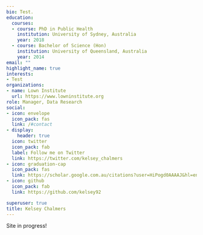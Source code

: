 ```yaml
---
bio: Test.
education:
  courses:
  - course: PhD in Public Health
    institution: University of Sydney, Australia
    year: 2018
  - course: Bachelor of Science (Hon)
    institution: University of Queensland, Australia
    year: 2014
email: ""
highlight_name: true
interests:
- Test
organizations:
- name: Lown Institute
  url: https://www.lowninstitute.org
role: Manager, Data Research
social:
- icon: envelope
  icon_pack: fas
  link: /#contact
- display:
    header: true
  icon: twitter
  icon_pack: fab
  label: Follow me on Twitter
  link: https://twitter.com/kelsey_chalmers
- icon: graduation-cap
  icon_pack: fas
  link: https://scholar.google.com.au/citations?user=HiPogd0AAAAJ&hl=en
- icon: github
  icon_pack: fab
  link: https://github.com/kelsey92

superuser: true
title: Kelsey Chalmers
---
```


Site in progress! 

